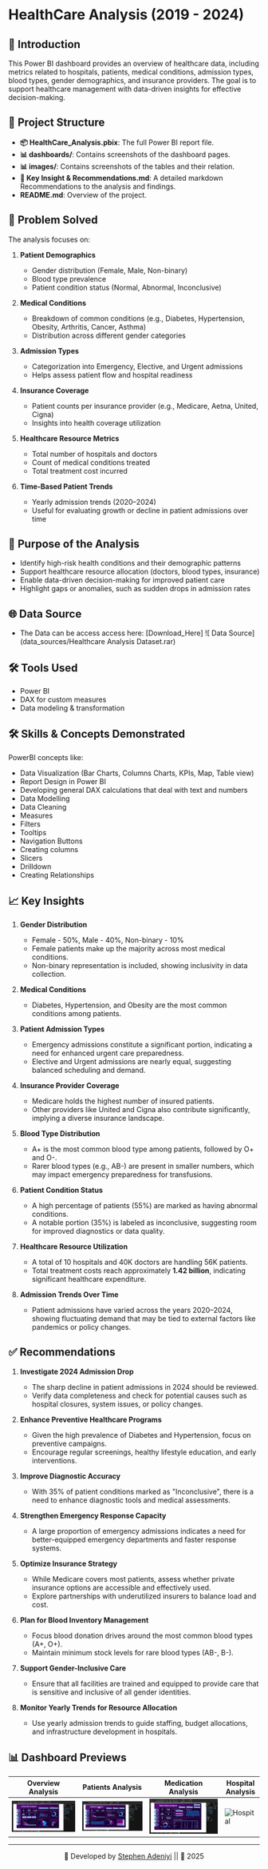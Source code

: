 # HealthCare Analysis (2019 - 2024)

## 📘 Introduction

This Power BI dashboard provides an overview of healthcare data, including metrics related to hospitals, patients, medical conditions, admission types, blood types, gender demographics, and insurance providers. The goal is to support healthcare management with data-driven insights for effective decision-making.

## 📂 Project Structure

- **📦 HealthCare_Analysis.pbix**: The full Power BI report file.
- **📊 dashboards/**: Contains screenshots of the dashboard pages.
- **📊 images/**: Contains screenshots of the tables and their relation.
- **📄 Key Insight & Recommendations.md**: A detailed markdown Recommendations to the analysis and findings.
- **README.md**: Overview of the project.

## 🧠 Problem Solved

The analysis focuses on:

1. **Patient Demographics**
   - Gender distribution (Female, Male, Non-binary)
   - Blood type prevalence
   - Patient condition status (Normal, Abnormal, Inconclusive)

2. **Medical Conditions**
   - Breakdown of common conditions (e.g., Diabetes, Hypertension, Obesity, Arthritis, Cancer, Asthma)
   - Distribution across different gender categories

3. **Admission Types**
   - Categorization into Emergency, Elective, and Urgent admissions
   - Helps assess patient flow and hospital readiness

4. **Insurance Coverage**
   - Patient counts per insurance provider (e.g., Medicare, Aetna, United, Cigna)
   - Insights into health coverage utilization

5. **Healthcare Resource Metrics**
   - Total number of hospitals and doctors
   - Count of medical conditions treated
   - Total treatment cost incurred

6. **Time-Based Patient Trends**
   - Yearly admission trends (2020–2024)
   - Useful for evaluating growth or decline in patient admissions over time



## 🧠 Purpose of the Analysis

- Identify high-risk health conditions and their demographic patterns
- Support healthcare resource allocation (doctors, blood types, insurance)
- Enable data-driven decision-making for improved patient care
- Highlight gaps or anomalies, such as sudden drops in admission rates


## 🌐 Data Source

- The Data can be access access here: [Download_Here] ![ Data Source](data_sources/Healthcare Analysis Dataset.rar)

## 🛠️ Tools Used
- Power BI
- DAX for custom measures
- Data modeling & transformation

## 🛠️ Skills & Concepts Demonstrated
PowerBI concepts like:
- Data Visualization (Bar Charts, Columns Charts, KPIs, Map, Table view)
- Report Design in Power BI
- Developing general DAX calculations that deal with text and numbers
- Data Modelling
- Data Cleaning
- Measures
- Filters
- Tooltips
- Navigation Buttons
- Creating columns
- Slicers
- Drilldown
- Creating Relationships

## 📈 Key Insights

1. **Gender Distribution**
   - Female - 50%, Male - 40%, Non-binary - 10%
   - Female patients make up the majority across most medical conditions.
   - Non-binary representation is included, showing inclusivity in data collection.

2. **Medical Conditions**  
   - Diabetes, Hypertension, and Obesity are the most common conditions among patients.
  
3. **Patient Admission Types**  
   - Emergency admissions constitute a significant portion, indicating a need for enhanced urgent care preparedness.
   - Elective and Urgent admissions are nearly equal, suggesting balanced scheduling and demand.

4. **Insurance Provider Coverage**  
   - Medicare holds the highest number of insured patients.
   - Other providers like United and Cigna also contribute significantly, implying a diverse insurance landscape.

5. **Blood Type Distribution**  
   - A+ is the most common blood type among patients, followed by O+ and O-.
   - Rarer blood types (e.g., AB-) are present in smaller numbers, which may impact emergency preparedness for transfusions.

6. **Patient Condition Status**  
   - A high percentage of patients (55%) are marked as having abnormal conditions.
   - A notable portion (35%) is labeled as inconclusive, suggesting room for improved diagnostics or data quality.

7. **Healthcare Resource Utilization**  
   - A total of 10 hospitals and 40K doctors are handling 56K patients.
   - Total treatment costs reach approximately **1.42 billion**, indicating significant healthcare expenditure.

8. **Admission Trends Over Time**  
   - Patient admissions have varied across the years 2020–2024, showing fluctuating demand that may be tied to external factors like pandemics or policy changes.
  
## ✅ Recommendations

1. **Investigate 2024 Admission Drop**
   - The sharp decline in patient admissions in 2024 should be reviewed.
   - Verify data completeness and check for potential causes such as hospital closures, system issues, or policy changes.

2. **Enhance Preventive Healthcare Programs**
   - Given the high prevalence of Diabetes and Hypertension, focus on preventive campaigns.
   - Encourage regular screenings, healthy lifestyle education, and early interventions.

3. **Improve Diagnostic Accuracy**
   - With 35% of patient conditions marked as "Inconclusive", there is a need to enhance diagnostic tools and medical assessments.

4. **Strengthen Emergency Response Capacity**
   - A large proportion of emergency admissions indicates a need for better-equipped emergency departments and faster response systems.

5. **Optimize Insurance Strategy**
   - While Medicare covers most patients, assess whether private insurance options are accessible and effectively used.
   - Explore partnerships with underutilized insurers to balance load and cost.

6. **Plan for Blood Inventory Management**
   - Focus blood donation drives around the most common blood types (A+, O+).
   - Maintain minimum stock levels for rare blood types (AB-, B-).

7. **Support Gender-Inclusive Care**
   - Ensure that all facilities are trained and equipped to provide care that is sensitive and inclusive of all gender identities.

8. **Monitor Yearly Trends for Resource Allocation**
   - Use yearly admission trends to guide staffing, budget allocations, and infrastructure development in hospitals.




## 📊 Dashboard Previews

| Overview Analysis | Patients Analysis | Medication Analysis |  Hospital Analysis
|----------------|------------------|------------------| ------------------|
| ![Overview](dashboards/Overview_analysis.png) | ![Patients](dashboards/Patients_analysis.png) | ![Medication](dashboards/Medication_analysis.png) | ![Hospital](dashboards/hospitals_analysis.png) |



---

<div align="center">

💼 Developed by [Stephen Adeniyi](https://github.com/SteevAnalytics/) || 📅 2025



</div>




